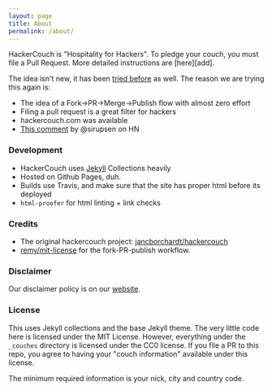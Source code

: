 ```yaml
---
layout: page
title: About
permalink: /about/
---
```


HackerCouch is "Hospitality for Hackers". To pledge your couch, you must
file a Pull Request. More detailed instructions are [here][add].

The idea isn't new, it has been [tried before][original] as well. The reason we are trying this again is:

- The idea of a Fork->PR->Merge->Publish flow with almost zero effort
- Filing a pull request is a great filter for hackers
- hackercouch.com was available
- <a data-proofer-ignore title="hackercouch.com, anyone?" href="https://news.ycombinator.com/item?id=1842383">This comment</a> by @sirupsen on HN

### Development

- HackerCouch uses [Jekyll](http://jekyllrb.com/) Collections heavily
- Hosted on Github Pages, duh.
- Builds use Travis, and make sure that the site has proper html before its deployed
- `html-proofer` for html linting + link checks

### Credits

- The original hackercouch project: [jancborchardt/hackercouch][original]
- [remy/mit-license](https://github.com/remy/mit-license) for the fork-PR-publish workflow.

### Disclaimer

Our disclaimer policy is on our [website][disclaimer].

### License

This uses Jekyll collections and the base Jekyll theme. The very little code here
is licensed under the MIT License. However, everything under the `_couches` directory
is licensed under the CC0 license. If you file a PR to this repo, you agree to having
your "couch information" available under this license.

The minimum required information is your nick, city and country code.


[original]: https://github.com/jancborchardt/hackercouch "The original hackercouch project"
[gh]: https://github.com/hackercouch/hackercouch
[disclaimer]: /disclaimer/
